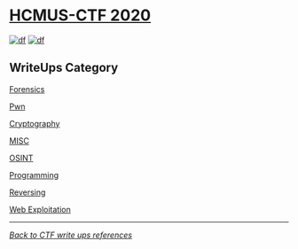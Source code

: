 # [HCMUS-CTF 2020](https://ctf.hcmus.edu.vn/)
[![df](https://img.shields.io/badge/hcmus%20ctf-2020-brightgreen.svg)](https://img.shields.io/badge/hcmus%20ctf-2020-brightgreen.svg)
[![df](https://img.shields.io/badge/B3T4-shark-brightgreen.svg)](https://img.shields.io/badge/B3T4-shark-brightgreen.svg)

## WriteUps Category

[Forensics](forensics/README.md)

[Pwn](pwn/README.md)

[Cryptography](cryptography/README.md)

[MISC](misc/README.md)

[OSINT](osint/README.md)

[Programming](programming/README.md)

[Reversing](reversing/README.md)

[Web Exploitation](web_exploitation/Math/README.md)

---
*[Back to CTF write ups references](../README.md)*

